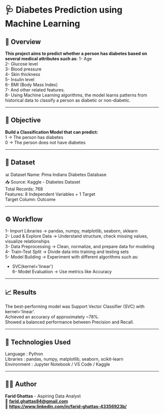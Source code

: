 # 🩺 Diabetes Prediction using Machine Learning

## 📘 Overview

**This project aims to predict whether a person has diabetes based on several medical attributes such as:**
1- Age    
2- Glucose level    
3- Blood pressure    
4- Skin thickness    
5- Insulin level    
6- BMI (Body Mass Index)    
7- And other related features.    
8- Using Machine Learning algorithms, the model learns patterns from historical data to classify a person as diabetic or non-diabetic.    

---

## 🧠 Objective

**Build a Classification Model that can predict:**    
1 → The person has diabetes    
0 → The person does not have diabetes

---

## 🧩 Dataset

📊 Dataset Name: Pima Indians Diabetes Database    
📥 Source: Kaggle - Diabetes Dataset    
Total Records: 768    
Features: 8 Independent Variables + 1 Target    
Target Column: Outcome

---

## ⚙️ Workflow

1- Import Libraries → pandas, numpy, matplotlib, seaborn, sklearn    
2- Load & Explore Data → Understand structure, check missing values, visualize relationships    
3- Data Preprocessing → Clean, normalize, and prepare data for modeling    
4- Train-Test Split → Divide data into training and testing sets    
5- Model Building → Experiment with different algorithms such as:    
- SVC(kernel='linear')    
6- Model Evaluation → Use metrics like Accuracy

---

## 📈 Results

The best-performing model was Support Vector Classifier (SVC) with kernel='linear'.    
Achieved an accuracy of approximately ~78%.    
Showed a balanced performance between Precision and Recall.

---

## 🧰 Technologies Used

Language :	Python    
Libraries	: pandas, numpy, matplotlib, seaborn, scikit-learn    
Environment	: Jupyter Notebook / VS Code / Kaggle    

---

## 👨‍💻 Author
**Farid Ghattas** - Aspiring Data Analyst    
📧 **farid.ghattas84@gmail.com**    
💼 **https://www.linkedin.com/in/farid-ghattas-43356923b/**

